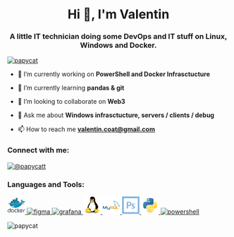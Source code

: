 <h1 align="center">Hi 👋, I'm Valentin</h1>
<h3 align="center">A little IT technician doing some DevOps and IT stuff on Linux, Windows and Docker.</h3>

<p align="left"> <a href="https://github.com/ryo-ma/github-profile-trophy"><img src="https://github-profile-trophy.vercel.app/?username=papycat" alt="papycat" /></a> </p>

- 🔭 I’m currently working on **PowerShell and Docker Infrasctucture**

- 🌱 I’m currently learning **pandas & git**

- 👯 I’m looking to collaborate on **Web3**

- 💬 Ask me about **Windows infrasctucture, servers / clients / debug**

- 📫 How to reach me **valentin.coat@gmail.com**

<h3 align="left">Connect with me:</h3>
<p align="left">
<a href="https://twitter.com/@papycatt" target="blank"><img align="center" src="https://raw.githubusercontent.com/rahuldkjain/github-profile-readme-generator/master/src/images/icons/Social/twitter.svg" alt="@papycatt" height="30" width="40" /></a>
</p>

<h3 align="left">Languages and Tools:</h3>
<p align="left"> <a href="https://www.docker.com/" target="_blank" rel="noreferrer"> <img src="https://raw.githubusercontent.com/devicons/devicon/master/icons/docker/docker-original-wordmark.svg" alt="docker" width="40" height="40"/> </a> <a href="https://www.figma.com/" target="_blank" rel="noreferrer"> <img src="https://www.vectorlogo.zone/logos/figma/figma-icon.svg" alt="figma" width="40" height="40"/> </a> <a href="https://grafana.com" target="_blank" rel="noreferrer"> <img src="https://www.vectorlogo.zone/logos/grafana/grafana-icon.svg" alt="grafana" width="40" height="40"/> </a> <a href="https://www.linux.org/" target="_blank" rel="noreferrer"> <img src="https://raw.githubusercontent.com/devicons/devicon/master/icons/linux/linux-original.svg" alt="linux" width="40" height="40"/> </a> <a href="https://www.mysql.com/" target="_blank" rel="noreferrer"> <img src="https://raw.githubusercontent.com/devicons/devicon/master/icons/mysql/mysql-original-wordmark.svg" alt="mysql" width="40" height="40"/> </a> <a href="https://www.photoshop.com/en" target="_blank" rel="noreferrer"> <img src="https://raw.githubusercontent.com/devicons/devicon/master/icons/photoshop/photoshop-line.svg" alt="photoshop" width="40" height="40"/> </a> <a href="https://www.python.org" target="_blank" rel="noreferrer"> <img src="https://raw.githubusercontent.com/devicons/devicon/master/icons/python/python-original.svg" alt="python" width="40" height="40"/> </a> <a href="https://www.powershellgallery.com/" target="_blank" rel="noreferrer"> <img src="https://github.com/PowerShell/PowerShell/blob/master/assets/powershell_128.svg" alt="powershell" width="40" height="40"/> </a> </p>

<p><img align="center" src="https://github-readme-stats.vercel.app/api/top-langs?username=papycat&show_icons=true&locale=en&layout=compact" alt="papycat" /></p>

